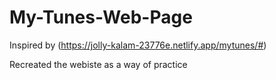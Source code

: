 # My-Tunes-Web-Page
Inspired by (https://jolly-kalam-23776e.netlify.app/mytunes/#)


Recreated the webiste as a way of practice
